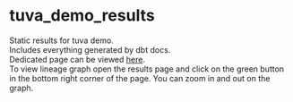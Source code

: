 # tuva_demo_results
Static results for tuva demo.             
Includes everything generated by dbt docs.                
Dedicated page can be viewed [here](https://ye13690.github.io/tuva_demo_results/#!/overview).            
To view lineage graph open the results page and click on the green button in the bottom right corner of the page. You can zoom in and out on the graph.
